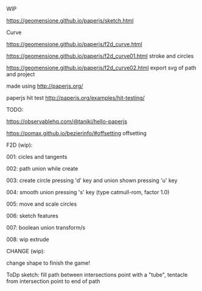 WIP

https://geomensione.github.io/paperjs/sketch.html

Curve

https://geomensione.github.io/paperjs/f2d_curve.html

https://geomensione.github.io/paperjs/f2d_curve01.html stroke and circles

https://geomensione.github.io/paperjs/f2d_curve02.html export svg of path and project

made using http://paperjs.org/

paperjs hit test http://paperjs.org/examples/hit-testing/

TODO:

https://observablehq.com/@taniki/hello-paperjs

https://pomax.github.io/bezierinfo/#offsetting offsetting

F2D (wip):

001: cicles and tangents

002: path union while create

003: create circle pressing 'd' key and union shown pressing 'u' key

004: smooth union pressing 's' key (type catmull-rom, factor 1.0)

005: move and scale circles

006: sketch features

007: boolean union transform/s

008: wip extrude


CHANGE (wip):

change shape to finish the game!

ToDp sketch: fill path between intersections point with a "tube", tentacle from intersection point to end of path
